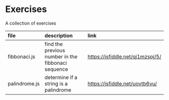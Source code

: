 # Exercises
A collection of exercises

|file|description|link|
|:---|:---|:---|
|fibbonaci.js|find the previous number in the fibbonaci sequence|https://jsfiddle.net/qj1mzspj/5/|
|palindrome.js|determine if a string is a palindrome|https://jsfiddle.net/uovtb6vu/|
